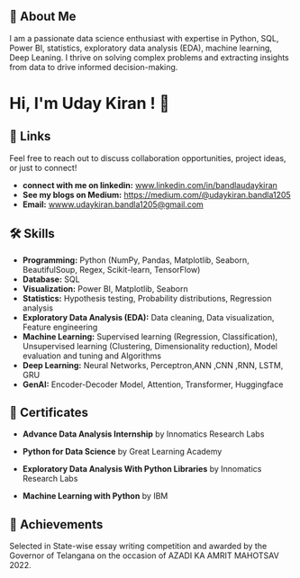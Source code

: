 
## 🚀 About Me
I am a passionate data science enthusiast with expertise in Python, SQL, Power BI, statistics, exploratory data analysis (EDA), machine learning, Deep Leaning. I thrive on solving complex problems and extracting insights from data to drive informed decision-making.


# Hi, I'm Uday Kiran ! 👋


## 🔗 Links
Feel free to reach out to discuss collaboration opportunities, project ideas, or just to connect!

- **connect with me on linkedin:** www.linkedin.com/in/bandlaudaykiran
- **See my blogs on Medium:** https://medium.com/@udaykiran.bandla1205
- **Email:** wwww.udaykiran.bandla1205@gmail.com

## 🛠 Skills
- **Programming:** Python (NumPy, Pandas, Matplotlib, Seaborn, BeautifulSoup, Regex, Scikit-learn, TensorFlow)
- **Database:** SQL
- **Visualization:** Power BI, Matplotlib, Seaborn
- **Statistics:** Hypothesis testing, Probability distributions, Regression analysis
- **Exploratory Data Analysis (EDA):** Data cleaning, Data visualization, Feature engineering
- **Machine Learning:** Supervised learning (Regression, Classification), Unsupervised learning (Clustering, Dimensionality reduction), Model evaluation and tuning and Algorithms
- **Deep Learning:** Neural Networks, Perceptron,ANN ,CNN ,RNN, LSTM, GRU
- **GenAI:** Encoder-Decoder Model, Attention, Transformer, Huggingface


## 📜 Certificates
- **Advance Data Analysis Internship** by Innomatics Research Labs
  
- **Python for Data Science** by Great Learning Academy 

- **Exploratory Data Analysis With Python Libraries** by Innomatics Research Labs

- **Machine Learning with Python** by IBM
## 🏅 Achievements
Selected in  State-wise essay writing competition and awarded by the Governor of Telangana on the occasion of AZADI KA AMRIT MAHOTSAV 2022.

